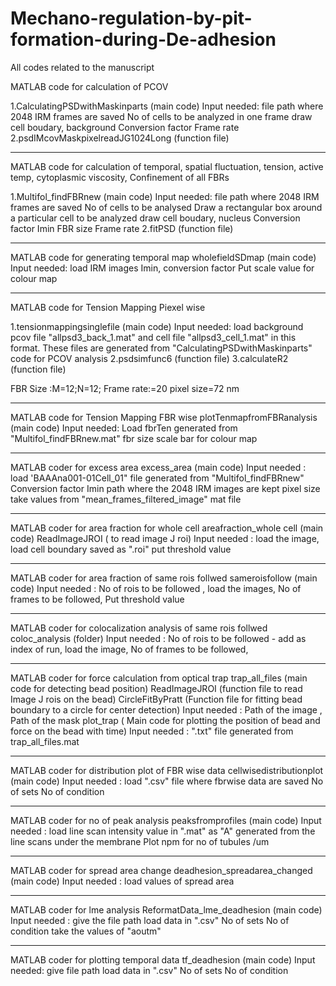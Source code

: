 # Mechano-regulation-by-pit-formation-during-De-adhesion
All codes related to the manuscript

MATLAB code for calculation of PCOV

1.CalculatingPSDwithMaskinparts (main code)
 Input needed: file path where 2048 IRM frames are saved
               No of cells to be analyzed in one frame
               draw cell boudary, background
               Conversion factor
               Frame rate            
2.psdIMcovMaskpixelreadJG1024Long (function file)

______________
MATLAB code for calculation of temporal, spatial fluctuation, tension, active temp, 
cytoplasmic viscosity, Confinement of all FBRs

1.Multifol_findFBRnew (main code)
Input needed: file path where 2048 IRM frames are saved
               No of cells to be analysed
               Draw a rectangular box around a particular cell to be analyzed
               draw cell boudary, nucleus
               Conversion factor
               Imin
               FBR size
               Frame rate
2.fitPSD (function file)

_______________________________
MATLAB code for generating temporal map
wholefieldSDmap (main code)
 Input needed: load IRM images 
                       Imin, conversion factor
                       Put scale value for colour map

________________

MATLAB code for Tension Mapping Piexel wise

1.tensionmappingsinglefile (main code)
 Input needed: load background pcov file "allpsd3_back_1.mat" and cell file "allpsd3_cell_1.mat" in this format. These files are generated from "CalculatingPSDwithMaskinparts" code for PCOV analysis
2.psdsimfunc6 (function file)
3.calculateR2 (function file)



FBR Size :M=12;N=12;
Frame rate:=20
pixel size=72 nm


________________
MATLAB code for Tension Mapping FBR wise
plotTenmapfromFBRanalysis (main code)
Input needed: Load fbrTen generated from "Multifol_findFBRnew.mat"
                       fbr size
                       scale bar for colour map
___________________________
MATLAB coder for excess area
excess_area (main code)
Input needed : load 'BAAAna001-01Cell_01" file generated from "Multifol_findFBRnew"
               Conversion factor
               Imin
               path where the 2048 IRM images are kept
               pixel size
               take values from "mean_frames_filtered_image" mat file

_______________________________
MATLAB coder for  area fraction for whole cell
areafraction_whole cell (main code)
ReadImageJROI ( to read image J roi)
Input needed : load the image, load cell boundary saved as ".roi"
                        put threshold value

_______________________________
MATLAB coder for  area fraction of same rois follwed
sameroisfollow (main code)
Input needed : No of rois to be followed , 
                         load the images, 
                         No of frames to be followed, 
                         Put threshold value

_______________________________
MATLAB coder for  colocalization analysis of  same rois follwed
coloc_analysis (folder)
Input needed : No of rois to be followed  - add as index of run, 
                         load the image, 
                         No of frames to be followed, 
                         

______________________________
 MATLAB coder for force calculation from optical trap
trap_all_files (main code for detecting bead position)
ReadImageJROI (function file to read Image J rois on the bead)
CircleFitByPratt (Function file for fitting bead boundary to a circle for center detection)
Input needed : Path of the image , Path of the mask 
plot_trap ( Main code for plotting the position of bead and force on the bead with time)
 Input needed : ".txt" file generated from trap_all_files.mat

_______________________________
MATLAB coder for  distribution plot of FBR wise data
cellwisedistributionplot (main code)
Input needed : load ".csv" file where fbrwise data are saved
                       No of sets
                       No of condition

_______________________________
MATLAB coder for  no of peak analysis
peaksfromprofiles (main code)
Input needed : load line scan intensity value in ".mat" as "A"  generated from the line scans under the membrane
                       Plot npm for no of tubules /um


_______________________________
MATLAB coder for  spread area change
deadhesion_spreadarea_changed (main code)
Input needed : load values of spread area 

_______________________________
MATLAB coder for lme analysis
ReformatData_lme_deadhesion (main code)
Input needed : give the file path
                      load data in ".csv" 
                       No of sets
                       No of condition
                       take the values of "aoutm"

_______________________________
MATLAB coder for plotting temporal data
tf_deadhesion (main code)
Input needed:  give file path
                        load data in ".csv" 
                       No of sets
                       No of condition

